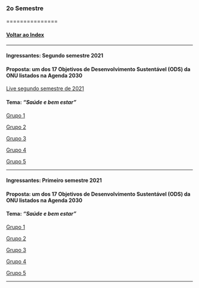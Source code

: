 
### 2o Semestre
===============
#### [Voltar ao Index](README.md)

* * *
#### Ingressantes: Segundo semestre 2021
#### Proposta:  um dos 17 Objetivos de Desenvolvimento Sustentável (ODS) da ONU listados na Agenda 2030

[Live segundo semestre de 2021](https://youtu.be/4e-PckHNyx8)
#### Tema: _“Saúde e bem estar”_



[Grupo 1](https://github.com/Apvictor/Fatec-DSM-Projeto_Integrador)

[Grupo 2](https://github.com/juliatangerino/projeto-interdisciplinar)


[Grupo 3](https://github.com/alveser/DSM-2021-02-Proj_Interd_Grupo3)


[Grupo 4](https://github.com/JairLopesJunior/projeto-interdisciplinar-primeiro-semestre)

[Grupo 5](https://github.com/RafaelRosaSP/Fatec_Projeto_Interdisciplinar_DSM2_2Semestre_Grupo5)

* * *
#### Ingressantes: Primeiro semestre 2021
#### Proposta:  um dos 17 Objetivos de Desenvolvimento Sustentável (ODS) da ONU listados na Agenda 2030

#### Tema: _“Saúde e bem estar”_



[Grupo 1](https://github.com/pmarangon/Grupo-1-PI--Sa-de-e-Bem-Estar)

[Grupo 2](https://github.com/Karen-HerOAcEDucK/Fatec-DSM-Projetos-Inter/tree/main/Fatec-DSM-PI-2-Sem)


[Grupo 3](https://github.com/alveser/DSM-2021-02-Proj_Interd_Grupo3)


[Grupo 4](https://github.com/camposmf/Desbug)

[Grupo 5](https://github.com/brunounky/Projeto-Interdisciplinar-Fatec-Araras)

* * *